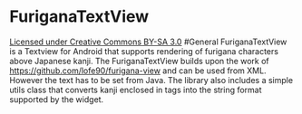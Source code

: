 # FuriganaTextView
[Licensed under Creative Commons BY-SA 3.0](http://creativecommons.org/licenses/by-sa/3.0/)
#General
FuriganaTextView is a Textview for Android that supports rendering of furigana characters above Japanese kanji.
The FuriganaTextView builds upon the work of https://github.com/lofe90/furigana-view and can be used from XML. However the text has to be set from Java. The library also includes a simple utils class that converts kanji enclosed in <ruby> tags into the string format supported by the widget.